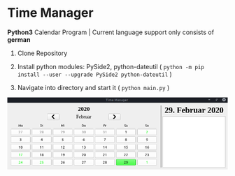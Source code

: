 # Time Manager
**Python3** Calendar Program | Current language support only consists of **german**


1. Clone Repository

2. Install python modules: PySide2, python-dateutil ( ```python -m pip install --user --upgrade PySide2 python-dateutil``` )

3. Navigate into directory and start it ( ```python main.py``` )


![](pic.png)
